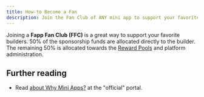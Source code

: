 ```yaml
---
title: How-to Become a Fan
description: Join the Fan Club of ANY mini app to support your favorite builders.
---
```


Joining a __Fapp Fan Club (FFC)__ is a great way to support your favorite builders.
50% of the sponsorship funds are allocated directly to the builder.
The remaining 50% is allocated towards the [Reward Pools](/reference/reward-pools) and platform administration.

## Further reading

- Read [about Why Mini Apps?](https://miniapps.farcaster.xyz/) at the "official" portal.
